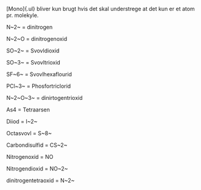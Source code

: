 [Mono]{.ul} bliver kun brugt hvis det skal understrege at det kun er et
atom pr. molekyle.

N~2~ = dinitrogen

N~2~O = dinitrogenoxid

SO~2~ = Svovldioxid

SO~3~ = Svovltrioxid

SF~6~ = Svovlhexaflourid

PCl~3~ = Phosfortriclorid

N~2~O~3~ = dinirtogentrioxid

As4 = Tetraarsen

Diiod = I~2~

Octasvovl = S~8~

Carbondisulfid = CS~2~

Nitrogenoxid = NO

Nitrogendioxid = NO~2~

dinitrogentetraoxid = N~2~
